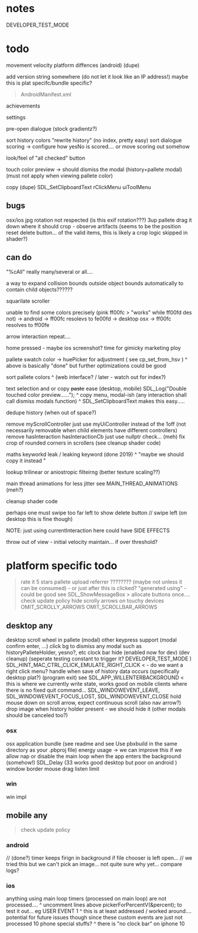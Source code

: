 # notes
DEVELOPER_TEST_MODE


#  todo


movement velocity platform diffences (android) (dupe)

add version string somewhere (do not let it look like an IP address!)  maybe this is plat specifc/bundle specific?
 > AndroidManifest.xml

achievements

settings

pre-open dialogue (stock gradientz?)

sort history colors "rewrite history"  (no index, pretty easy)
  sort dialogue
  scoring -> configure how yesNo is scored.... or move scoring out somehow
  
look/feel of "all checked" button

touch color preview -> should dismiss the modal (history+pallete modal) (must not apply when viewing pallete color)

copy (dupe) SDL_SetClipboardText
   rClickMenu uiToolMenu


## bugs
osx/ios jpg rotation not respected (is this exif rotation???)
3up pallete drag it down where it should crop - observe artifacts (seems to be the position reset delete button... of the valid items, this is likely a crop logic skipped in shader?)

##  can do

"%cAll" really many/several or all....

a way to expand collision bounds outside object bounds automatically to contain child objects??????

squarilate scroller

unable to find some colors precisely (pink ff00fc > "works" while ff00fd des not)
-> android -> ff00fc resolevs to fe00fd
-> desktop osx -> ff00fc resolves to ff00fe

arrow interaction repeat....

home pressed - maybe ios screenshot? time for gimicky marketing ploy

pallete swatch color -> huePicker for adjustment ( see cp_set_from_hsv )
^ above is basically "done" but further optimizations could be good

sort pallete colors
^ (web interface? / later - watch out for index?)

text selection and or copy ~~paste~~ ease (desktop, mobile)             SDL_Log("Double touched color preview......");
^ copy menu, modal-ish (any interaction shall call dismiss modals function)
^ SDL_SetClipboardText makes this easy..... 

dedupe history (when out of space?)

remove myScrollController just use myUiController instead of the 1off (not necessarily removable when child elements have different controllers)
remove hasInteraction hasInteractionCb just use nullptr check... (meh)
fix crop of rounded corners in scrollers (see cleanup shader code)

maths keyworkd
leak / leaking keyword (done 2019)
    ^  "maybe we should copy it instead "
    
 lookup trilinear or aniostropic filteirng (better texture scaling??)
 
 main thread animations for less jitter see MAIN_THREAD_ANIMATIONS (meh?)

cleanup shader code

perhaps one must swipe too far left to show delete button // swipe left (on desktop this is fine though)

NOTE: just using  currentInteraction here could have SIDE EFFECTS

throw out of view - initial velocity maintain... if over threshold?

# platform specific todo

> rate it 5 stars
  > pallete upload referrer ???????? (maybe not unless it can be consumed) - or just after this is clicked? "generated using" - could be good
  > see SDL_ShowMessageBox > allocate buttons once....
> check update policy 
> hide scrolly arrows on touchy devices OMIT_SCROLLY_ARROWS OMIT_SCROLLBAR_ARROWS

## desktop any
desktop scroll wheel in pallete (modal)
other keypress support (modal confirm enter, ...)
click bg to dismiss any modal such as historyPalleteHolder, yesno?, etc
clock bar hide (enabled now for dev) (dev cleanup) (seperate testing constant to trigger it? DEVELOPER_TEST_MODE )
SDL_HINT_MAC_CTRL_CLICK_EMULATE_RIGHT_CLICK < - do we want a right click menu?
handle when save of history data occurs (specifically desktop plat?) (program exit)
    see SDL_APP_WILLENTERBACKGROUND < this is where we currently write state, works good on mobile clients where there is no fixed quit command...
    SDL_WINDOWEVENT_LEAVE,
    SDL_WINDOWEVENT_FOCUS_LOST, 
    SDL_WINDOWEVENT_CLOSE
hold mouse down on scroll arrow, expect continuous scroll (also nav arrow?)
drop image when history holder present - we should hide it (other modals should be canceled too?)

### osx
osx application bundle (see readme and  see   Use pbxbuild in the same directory as your .pbproj file)
energy usage -> we can improve this if we allow nap or disable the main loop when the app enters the background (somehow!) SDL_Delay (33 works good desktop but poor on android )
window border mouse drag listen limit

### win
win impl

## mobile any
> check update policy 

### android
// (done?) timer keeps firign in background if file chooser is left open... // we tried this but we can't pick an image... not quite sure why yet... compare logs?


### ios
anything using main loop timers (processed on main loop) are not processed....
  ^ uncomment lines above pickerForPercentV(&percent); to test it out... eg USER EVENT 1
  ^ this is at least addressed / worked around.... potential for future issues though since these custom events are just not processed
10 phone special stuffs?
  ^ there is "no clock bar" on iphone 10
